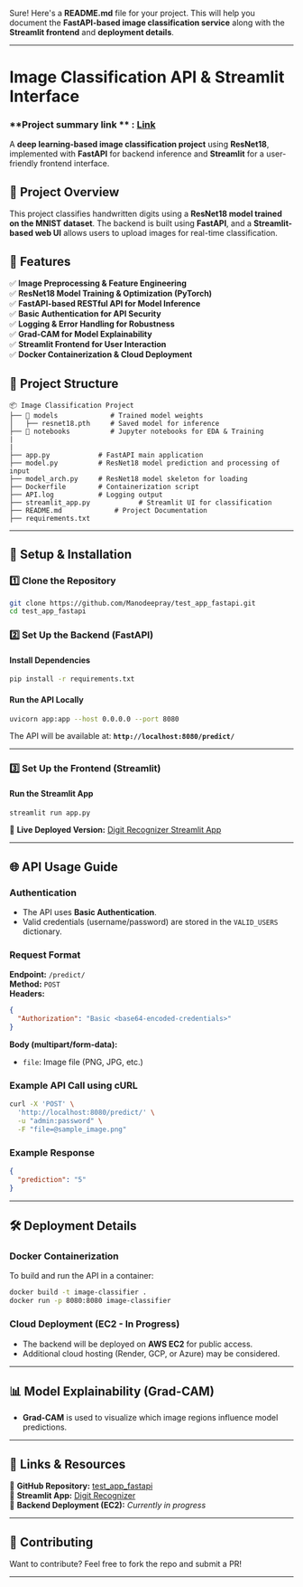 Sure! Here's a **README.md** file for your project. This will help you document the **FastAPI-based image classification service** along with the **Streamlit frontend** and **deployment details**.

---

# **Image Classification API & Streamlit Interface**

### **Project summary link ** : [Link](https://docs.google.com/document/d/13rOgY5U4i_d9K_Wt6KOXsMFOlEyFRx96KaJ8D5p7gtc/edit?usp=sharing)

A **deep learning-based image classification project** using **ResNet18**, implemented with **FastAPI** for backend inference and **Streamlit** for a user-friendly frontend interface.

## 🚀 **Project Overview**

This project classifies handwritten digits using a **ResNet18 model trained on the MNIST dataset**. The backend is built using **FastAPI**, and a **Streamlit-based web UI** allows users to upload images for real-time classification.

## 📌 **Features**

✅ **Image Preprocessing & Feature Engineering**  
✅ **ResNet18 Model Training & Optimization (PyTorch)**  
✅ **FastAPI-based RESTful API for Model Inference**  
✅ **Basic Authentication for API Security**  
✅ **Logging & Error Handling for Robustness**  
✅ **Grad-CAM for Model Explainability**  
✅ **Streamlit Frontend for User Interaction**  
✅ **Docker Containerization & Cloud Deployment**

## 📂 **Project Structure**

```
📦 Image Classification Project
├── 📁 models             # Trained model weights
│   ├── resnet18.pth     # Saved model for inference
├── 📁 notebooks          # Jupyter notebooks for EDA & Training
|
|
├── app.py            # FastAPI main application
├── model.py          # ResNet18 model prediction and processing of input
├── model_arch.py     # ResNet18 model skeleton for loading
├── Dockerfile        # Containerization script
├── API.log           # Logging output
├── streamlit_app.py            # Streamlit UI for classification
├── README.md             # Project Documentation
├── requirements.txt
```

---

## 🔧 **Setup & Installation**

### **1️⃣ Clone the Repository**

```bash
git clone https://github.com/Manodeepray/test_app_fastapi.git
cd test_app_fastapi
```

### **2️⃣ Set Up the Backend (FastAPI)**

#### **Install Dependencies**

```bash
pip install -r requirements.txt
```

#### **Run the API Locally**

```bash
uvicorn app:app --host 0.0.0.0 --port 8080
```

The API will be available at: **`http://localhost:8080/predict/`**

---

### **3️⃣ Set Up the Frontend (Streamlit)**

#### **Run the Streamlit App**

```bash
streamlit run app.py
```

🔗 **Live Deployed Version:** [Digit Recognizer Streamlit App](https://digitrecognizerv1.streamlit.app/)

---

## 🌐 **API Usage Guide**

### **Authentication**

- The API uses **Basic Authentication**.
- Valid credentials (username/password) are stored in the `VALID_USERS` dictionary.

### **Request Format**

**Endpoint:** `/predict/`  
**Method:** `POST`  
**Headers:**

```json
{
  "Authorization": "Basic <base64-encoded-credentials>"
}
```

**Body (multipart/form-data):**

- `file`: Image file (PNG, JPG, etc.)

### **Example API Call using cURL**

```bash
curl -X 'POST' \
  'http://localhost:8080/predict/' \
  -u "admin:password" \
  -F "file=@sample_image.png"
```

### **Example Response**

```json
{
  "prediction": "5"
}
```

---

## 🛠 **Deployment Details**

### **Docker Containerization**

To build and run the API in a container:

```bash
docker build -t image-classifier .
docker run -p 8080:8080 image-classifier
```

### **Cloud Deployment (EC2 - In Progress)**

- The backend will be deployed on **AWS EC2** for public access.
- Additional cloud hosting (Render, GCP, or Azure) may be considered.

---

## 📊 **Model Explainability (Grad-CAM)**

- **Grad-CAM** is used to visualize which image regions influence model predictions.

---

## 📎 **Links & Resources**

📂 **GitHub Repository:** [test_app_fastapi](https://github.com/Manodeepray/test_app_fastapi)  
🚀 **Streamlit App:** [Digit Recognizer](https://digitrecognizerv1.streamlit.app/)  
🔧 **Backend Deployment (EC2):** _Currently in progress_

---

## 🤝 **Contributing**

Want to contribute? Feel free to fork the repo and submit a PR!

---
